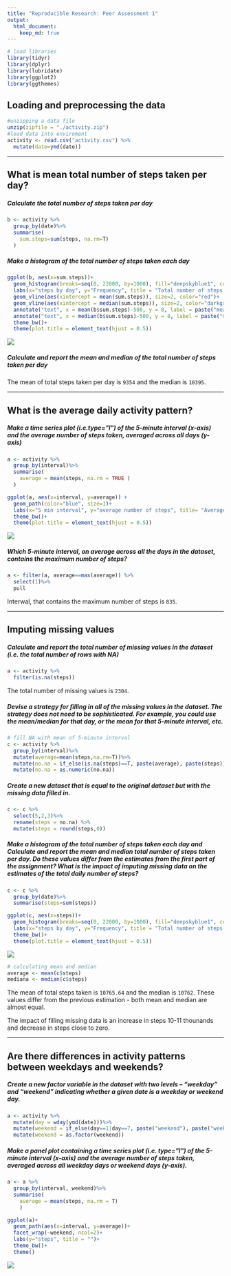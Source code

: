 ```yaml
---
title: "Reproducible Research: Peer Assessment 1"
output: 
  html_document:
    keep_md: true
---
```






```r
# load libraries
library(tidyr)
library(dplyr)
library(lubridate)
library(ggplot2)
library(ggthemes)
```


## Loading and preprocessing the data

```r
#unzipping a data file
unzip(zipfile = "./activity.zip")
#load data into enviroment
activity <- read.csv("activity.csv") %>%
  mutate(date=ymd(date))
```

***


## What is mean total number of steps taken per day?

##### Calculate the total number of steps taken per day


```r
b <- activity %>%
  group_by(date)%>%
  summarise(
    sum.steps=sum(steps, na.rm=T)
  )
```

##### Make a histogram of the total number of steps taken each day


```r
ggplot(b, aes(x=sum.steps))+
  geom_histogram(breaks=seq(0, 22000, by=1000), fill="deepskyblue1", color="grey")+
  labs(x="steps by day", y="Frequency", title = "Total number of steps taken each day")+
  geom_vline(aes(xintercept = mean(sum.steps)), size=2, color="red")+
  geom_vline(aes(xintercept = median(sum.steps)), size=2, color="darkgreen")+
  annotate("text", x = mean(b$sum.steps)-500, y = 8, label = paste("mean", round(mean(b$sum.steps),0)), color = "red", angle = 90)+
  annotate("text", x = median(b$sum.steps)-500, y = 8, label = paste("median", median(b$sum.steps)), color = "darkgreen", angle = 90)+
  theme_bw()+
  theme(plot.title = element_text(hjust = 0.5))
```

![](PA1_template_files/figure-html/unnamed-chunk-4-1.png)<!-- -->

##### Calculate and report the mean and median of the total number of steps taken per day

The mean of total steps taken per day is ``9354`` and the median is ``10395``.

***

## What is the average daily activity pattern?


##### Make a time series plot (i.e.type="l") of the 5-minute interval (x-axis) and the average number of steps taken, averaged across all days (y-axis)


```r
a <- activity %>%
  group_by(interval)%>%
  summarise(
    average = mean(steps, na.rm = TRUE )
  )

ggplot(a, aes(x=interval, y=average)) +
  geom_path(color="blue", size=1)+
  labs(x="5 min interval", y="average number of steps", title= "Average Daily Activity Pattern")+
  theme_bw()+
  theme(plot.title = element_text(hjust = 0.5))
```

![](PA1_template_files/figure-html/unnamed-chunk-5-1.png)<!-- -->


##### Which 5-minute interval, on average across all the days in the dataset, contains the maximum number of steps?  

```r
a <- filter(a, average==max(average)) %>%
  select(1)%>%
  pull
```

Interwal, that contains the maximum number of steps is ``835``. 

***

## Imputing missing values


##### Calculate and report the total number of missing values in the dataset (i.e. the total number of rows with NA)

```r
a <- activity %>%
  filter(is.na(steps))
```

The total number of missing values is ``2304``. 



##### Devise a strategy for filling in all of the missing values in the dataset. The strategy does not need to be sophisticated. For example, you could use the mean/median for that day, or the mean for that 5-minute interval, etc.


```r
# fill NA with mean of 5-minute interval
c <- activity %>%
  group_by(interval)%>%
  mutate(average=mean(steps,na.rm=T))%>%
  mutate(no.na = if_else(is.na(steps)==T, paste(average), paste(steps)))%>%
  mutate(no.na = as.numeric(no.na))
```

##### Create a new dataset that is equal to the original dataset but with the missing data filled in.


```r
c <- c %>%
  select(5,2,3)%>%
  rename(steps = no.na) %>%
  mutate(steps = round(steps,0))
```

##### Make a histogram of the total number of steps taken each day and Calculate and report the mean and median total number of steps taken per day. Do these values differ from the estimates from the first part of the assignment? What is the impact of imputing missing data on the estimates of the total daily number of steps?


```r
c <- c %>%
  group_by(date)%>%
  summarise(steps=sum(steps))

ggplot(c, aes(x=steps))+
  geom_histogram(breaks=seq(0, 22000, by=1000), fill="deepskyblue1", color="grey")+
  labs(x="steps by day", y="Frequency", title = "Total number of steps taken each day")+
  theme_bw()+
  theme(plot.title = element_text(hjust = 0.5))
```

![](PA1_template_files/figure-html/unnamed-chunk-10-1.png)<!-- -->



```r
# calculating mean and median
average <- mean(c$steps)
mediana <- median(c$steps)
```

The mean of total steps taken is ``10765.64`` and the median is ``10762``. These values differ from the previous estimation - both mean and median are almost equal. 

The impact of filling missing data is an increase in steps 10-11 thounands and decrease in steps close to zero. 

***


## Are there differences in activity patterns between weekdays and weekends?


##### Create a new factor variable in the dataset with two levels – “weekday” and “weekend” indicating whether a given date is a weekday or weekend day.


```r
a <- activity %>%
  mutate(day = wday(ymd(date)))%>%
  mutate(weekend = if_else(day==1|day==7, paste("weekend"), paste("weekdays")))%>%
  mutate(weekend = as.factor(weekend))
```

##### Make a panel plot containing a time series plot (i.e. type="l") of the 5-minute interval (x-axis) and the average number of steps taken, averaged across all weekday days or weekend days (y-axis).


```r
a <- a %>%
  group_by(interval, weekend)%>%
  summarise(
    average = mean(steps, na.rm = T)
    )
```

```r
ggplot(a)+
  geom_path(aes(x=interval, y=average))+
  facet_wrap(~weekend, ncol=2)+
  labs(y="steps", title = "")+
  theme_bw()+
  theme()
```

![](PA1_template_files/figure-html/unnamed-chunk-14-1.png)<!-- -->


